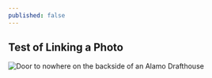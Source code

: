 ```yaml
---
published: false
---
```

## Test of Linking a Photo

![Door to nowhere on the backside of an Alamo Drafthouse]({{site.baseurl}}/_posts/2018-01-28-AlamoDraftHouse-door-to-nowhere.jpg)



